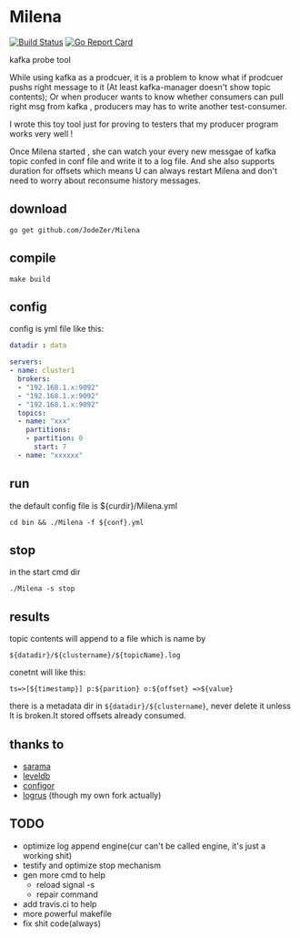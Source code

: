 # Milena

[![Build Status](https://travis-ci.org/JodeZer/Milena.svg?branch=master)](https://travis-ci.org/JodeZer/Milena)
[![Go Report Card](https://goreportcard.com/badge/github.com/JodeZer/Milena)](https://goreportcard.com/report/github.com/JodeZer/Milena)

kafka probe tool

While using kafka as a prodcuer, it is a problem to know what if prodcuer pushs right message to it (At least kafka-manager doesn't show topic contents);
Or when producer wants to know whether consumers can pull right msg from kafka , producers may has to write another test-consumer.

I wrote this toy tool just for proving  to testers that my producer program works very well !

Once Milena started , she can watch your  every new messgae of kafka topic confed in conf file and write it to a log file. And she also supports duration for offsets
which means U can always restart Milena and don't need to worry about reconsume history messages.

## download

``` shell
go get github.com/JodeZer/Milena
```

## compile

```shell
make build
```
## config
config is yml file like this:

```yml
datadir : data

servers:
- name: cluster1
  brokers:
  - "192.168.1.x:9092"
  - "192.168.1.x:9092"
  - "192.168.1.x:9092"
  topics:
  - name: "xxx"
    partitions:
    - partition: 0
      start: 7
  - name: "xxxxxx"
```

## run

the default config file is ${curdir}/Milena.yml
```shell
cd bin && ./Milena -f ${conf}.yml
```

## stop

in the start cmd dir
```shell
./Milena -s stop
```


## results

topic contents will append to a file which is name by

```shell
${datadir}/${clustername}/${topicName}.log
```
conetnt will like this:

```shell
ts=>[${timestamp}] p:${parition} o:${offset} =>${value}
```

there is a metadata dir in `${datadir}/${clustername}`, never delete it unless lt is broken.It stored offsets already consumed.

## thanks to

- [sarama](https://github.com/Shopify/sarama)
- [leveldb](https://github.com/syndtr/goleveldb)
- [configor](https://github.com/jinzhu/configor)
- [logrus](https://github.com/sirupsen/logrus) (though my own fork actually)

## TODO
- optimize log append engine(cur can't be called engine, it's just a working shit)
- testify and optimize stop mechanism
- gen more cmd to help
  - reload signal -s
  - repair command
- add travis.ci to help
- more powerful makefile
- fix shit code(always)

